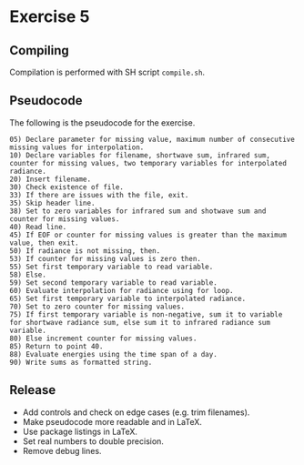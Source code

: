 # Exercise 5

## Compiling
Compilation is performed with SH script `compile.sh`.

## Pseudocode
The following is the pseudocode for the exercise.

```
05) Declare parameter for missing value, maximum number of consecutive missing values for interpolation.
10) Declare variables for filename, shortwave sum, infrared sum, counter for missing values, two temporary variables for interpolated radiance.
20) Insert filename.
30) Check existence of file.
33) If there are issues with the file, exit.
35) Skip header line.
38) Set to zero variables for infrared sum and shotwave sum and counter for missing values.
40) Read line.
45) If EOF or counter for missing values is greater than the maximum value, then exit.
50) If radiance is not missing, then.
53) If counter for missing values is zero then.
55) Set first temporary variable to read variable.
58) Else.
59) Set second temporary variable to read variable.
60) Evaluate interpolation for radiance using for loop.
65) Set first temporary variable to interpolated radiance.
70) Set to zero counter for missing values.
75) If first temporary variable is non-negative, sum it to variable for shortwave radiance sum, else sum it to infrared radiance sum variable.
80) Else increment counter for missing values.
85) Return to point 40.
88) Evaluate energies using the time span of a day.
90) Write sums as formatted string.
```

## Release
- Add controls and check on edge cases (e.g. trim filenames).
- Make pseudocode more readable and in LaTeX.
- Use package listings in LaTeX.
- Set real numbers to double precision.
- Remove debug lines.
